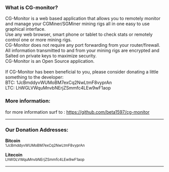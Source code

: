 ### What is CG-monitor?

CG-Monitor is a web based application that allows you to remotely monitor and manage your CGMiner/SGMiner mining rigs all in one easy to use graphical interface.<br>
Use any web browser, smart phone or tablet to check stats or remotely control one or more mining rigs. <br>
CG-Monitor does not require any port forwarding from your router/firewall. <br>
All information transmitted to and from your mining rigs are encrypted and Salted on private keys to maximize security. <br>
CG-Monitor is an Open Source application. <br>
<br>
If CG-Monitor has been beneficial to you, please consider donating a little something to the developer:<br>
BTC: 1JcBmddyvWUMoBM7exCq2NwLtmF8vyprAn<br>
LTC: LhWGLVWquMnvbNErjZSmmfc4LEw9wF1aop<br>

### More information:

for more information surf to : https://github.com/beta1597/cg-monitor


---

### Our Donation Addresses:

**Bitcoin**<br>
<small>1JcBmddyvWUMoBM7exCq2NwLtmF8vyprAn</small>

**Litecoin**<br>
<small>LhWGLVWquMnvbNErjZSmmfc4LEw9wF1aop</small>

---
